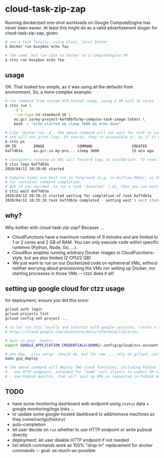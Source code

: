 # cloud-task-zip-zap

Running dockerized one-shot workloads on Google ComputeEngine has never been easier.
At least this might do as a valid advertisement slogan for cloud-task-zip-zap, given:

```bash
# run a task locally, using plain, local Docker
$ docker run busybox echo foo 

# the same, but run task on Docker on a ComputeEngine VM
$ ctzz run busybox echo foo
```

## usage

OK. That looked too simple, as it was using all the defaults from environment.
So, a more complex example:

```bash
# run command from custom GCR-hosted image, using a VM with 16 cores
$ ctzz run \
    -d \
    --vm-type n1-standard-16 \
    eu.gcr.io/my-project-6afd9bfb/my-compute-task-image:latest \
    bash -c "echo started && sleep 3600 && echo done"

# Like `docker run -d`, the above command will not wait for task to complete
# and will not print logs. Of course, they're accessible +/- as if it was plain Docker.
$ ctzz ps
VM_ID        IMAGE               COMMAND                  CREATED             STATUS
6af7db3a     eu.gcr.io.my-pro... sleep 3600               15 min ago          running

# Containers running on VMs will forward logs to StackDriver. To read those logs, like in Docker, do:
$ ctzz logs 6af7db3a
2020/04/12 10:20:05 started

# Compute tasks are best run in forground (e.g. in Airflow DAGs), as this will implicitly wait
# for container command completion. 
# But if you decided  to run a task 'detached' (-d), then you can wait for completion:
$ ctzz wait 6af7db3a
2020/04/12 10:30:15 started waiting for completion of task 6af7db3a
2020/04/12 10:35:10 task 6af7db3a completed - setting wait's exit status to the task's one: EXIT_STATUS_OK
```

## why?

Why bother with cloud-task-zip-zap? Because ...
- CloudFunctions have a maximum runtime of 9 minutes and are limited to 1 or 2 cores and 2 GB of RAM.
  You can only execute code within specific runtimes (Python, Node, Go, ...).
- CloudRun enables running arbitrary Docker images in CloudFunctions-style, but are also limited (2 CPU/2 GB)
- We just want to run on our Dockerized code on ephemeral VMs, without neither worrying about provisioning
  the VMs nor setting up Docker, nor starting processes in those VMs -- ctzz does it all!

## setting up google cloud for ctzz usage

for deployment, ensure you did this once:
```bash
gcloud auth login
gcloud projects list
gcloud config set project ... 

# to let run ctzz locally and interact with google services, create a svc account as in
# https://cloud.google.com/datastore/docs/reference/libraries

# best in your .bashrc
export GOOGLE_APPLICATION_CREDENTIALS=$HOME/.config/gcloud/svc-account.json

# one day, `ctzz setup` should do, but for now ... rely on gcloud. could use docker image...
make gcp_deploy

# the above command will deploy TWO cloud functions, including PubSub Topic and subscription:
# - one HTTP endpoint, intended for "dumb" curl clients to submit VM tasks (by writing PubSub message)
# - one PubSub monitor, that will spin up VMs as requested in PubSub messages
```

## TODO

- have some monitoring dashboard web endpoint using `status` data + google monitoring/logs links ... 
- or update some google-hosted dashboard to add/remove machines as they come/run/go(history)
- auto-completion
- let user decide on `run` whether to use HTTP endpoint or write pubsub directly
- deployment: let user disable HTTP endpoint if not needed
- list which commands work as 100% "drop-in" replacement for docker commands -- goal: as-much-as-possible